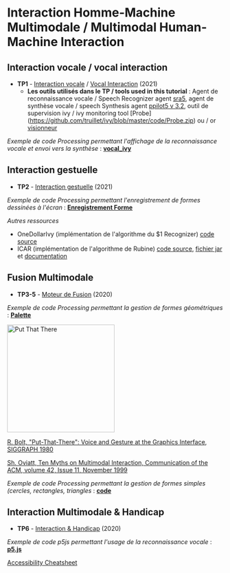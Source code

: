 # Interaction Homme-Machine Multimodale / Multimodal Human-Machine Interaction
## Interaction vocale / vocal interaction
* **TP1** - [Interaction vocale](https://github.com/truillet/upssitech/blob/master/SRI/3A/IHM/TP/TP1_interaction_vocale.pdf) / [Vocal Interaction](https://github.com/truillet/upssitech/blob/master/SRI/3A/IHM/TP/T1_vocal_interaction.pdf) (2021)
   * **Les outils utilisés dans le TP / tools used in this tutorial** : Agent de reconnaissance vocale / Speech Recognizer agent [sra5](https://github.com/truillet/upssitech/blob/master/SRI/3A/IHM/TP/Code/sra5.zip), agent de synthèse vocale / speech Synthesis agent [ppilot5 v 3.2](https://github.com/truillet/ivy/blob/master/agents/ppilot5_3.2.zip), outil de supervision ivy / ivy monitoring tool [Probe] (https://github.com/truillet/ivy/blob/master/code/Probe.zip) ou / or [visionneur](https://github.com/truillet/upssitech/blob/master/SRI/3A/IHM/TP/Outils/visionneur_1_2.zip)

_Exemple de code Processing permettant l'affichage de la reconnaissance vocale et envoi vers la synthèse_ : **[vocal_ivy](https://github.com/truillet/upssitech/blob/master/SRI/3A/IHM/TP/Code/vocal_ivy.zip)**

## Interaction gestuelle
* **TP2** - [Interaction gestuelle](https://github.com/truillet/upssitech/blob/master/SRI/3A/IHM/TP/TP2_InteractionGestuelle.pdf) (2021)

_Exemple de code Processing permettant l'enregistrement de formes dessinées à l'écran_ : **[Enregistrement Forme](https://github.com/truillet/upssitech/blob/master/SRI/3A/IHM/TP/Code/Enregistrement_Forme.zip)**

_Autres ressources_
   * OneDollarIvy (implémentation de l'algorithme du $1 Recognizer) [code source](https://github.com/truillet/OneDollarIvy)
   * ICAR (implémentation de l'algorithme de Rubine) [code source](https://github.com/truillet/icar), [fichier jar](https://github.com/truillet/upssitech/blob/master/SRI/3A/IHM/TP/Outils/icar.1.2.zip) et [documentation](https://github.com/truillet/upssitech/blob/master/SRI/3A/IHM/TP/Outils/icar.pdf)

## Fusion Multimodale
* **TP3-5** - [Moteur de Fusion](https://github.com/truillet/upssitech/blob/master/SRI/3A/IHM/TP/TP3-5_Projet_Multimodal.pdf) (2020)

_Exemple de code Processing permettant la gestion de formes géométriques_ : **[Palette](https://github.com/truillet/upssitech/blob/master/SRI/3A/IHM/TP/Code/Palette.zip)**

[<img src="https://img.youtube.com/vi/RyBEUyEtxQo/0.jpg" width=250 alt="Put That There">](https://youtu.be/RyBEUyEtxQo)

[R. Bolt, "Put-That-There": Voice and Gesture at the Graphics Interface, SIGGRAPH 1980](https://www.media.mit.edu/speech/papers/1980/bolt_SIGGRAPH80_put-that-there.pdf)

[Sh. Oviatt, Ten Myths on Multimodal Interaction, Communication of the ACM, volume 42, Issue 11, November 1999](https://dl.acm.org/doi/10.1145/319382.319398)


_Exemple de code Processing permettant la gestion de formes simples (cercles, rectangles, triangles_ : **[code](https://github.com/truillet/upssitech/blob/master/SRI/3A/IHM/TP/Code/Palette.zip)**

## Interaction Multimodale & Handicap
* **TP6** - [Interaction &amp; Handicap](https://github.com/truillet/upssitech/blob/master/SRI/3A/IHM/TP/TP6_Interaction_et_Handicap.pdf) (2020)

_Exemple de code p5js permettant l'usage de la reconnaissance vocale_ : **[p5.js](https://github.com/truillet/upssitech/blob/master/SRI/3A/IHM/TP/Outils/p5js.zip)**

[Accessibility Cheatsheet](https://moritzgiessmann.de/accessibility-cheatsheet/)
